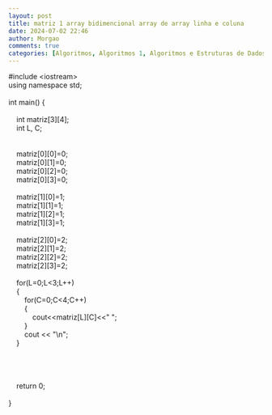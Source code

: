 ```yaml
---
layout: post
title: matriz 1 array bidimencional array de array linha e coluna
date: 2024-07-02 22:46
author: Morgao
comments: true
categories: [Algoritmos, Algoritmos 1, Algoritmos e Estruturas de Dados, beecrowd, Linguagem C, Programação]
---
```

#include &lt;iostream&gt;<br />
using namespace std;<br />
<br />
int main() {&nbsp;&nbsp; <br />
<br />
&nbsp;&nbsp;&nbsp; int matriz[3][4];<br />
&nbsp;&nbsp;&nbsp; int L, C;<br />
&nbsp;&nbsp;&nbsp; <br />
&nbsp;&nbsp;&nbsp; <br />
&nbsp;&nbsp;&nbsp; matriz[0][0]=0;<br />
&nbsp;&nbsp;&nbsp; matriz[0][1]=0;<br />
&nbsp;&nbsp;&nbsp; matriz[0][2]=0;<br />
&nbsp;&nbsp;&nbsp; matriz[0][3]=0;<br />
&nbsp;&nbsp;&nbsp; <br />
&nbsp;&nbsp;&nbsp; matriz[1][0]=1;<br />
&nbsp;&nbsp;&nbsp; matriz[1][1]=1;<br />
&nbsp;&nbsp;&nbsp; matriz[1][2]=1;<br />
&nbsp;&nbsp;&nbsp; matriz[1][3]=1;<br />
&nbsp;&nbsp;&nbsp; <br />
&nbsp;&nbsp;&nbsp; matriz[2][0]=2;<br />
&nbsp;&nbsp;&nbsp; matriz[2][1]=2;<br />
&nbsp;&nbsp;&nbsp; matriz[2][2]=2;<br />
&nbsp;&nbsp;&nbsp; matriz[2][3]=2;<br />
&nbsp;&nbsp;&nbsp; <br />
&nbsp;&nbsp;&nbsp; for(L=0;L&lt;3;L++)<br />
&nbsp;&nbsp;&nbsp; {<br />
&nbsp;&nbsp;&nbsp; &nbsp;&nbsp;&nbsp; for(C=0;C&lt;4;C++)<br />
&nbsp;&nbsp;&nbsp; &nbsp;&nbsp;&nbsp; {<br />
&nbsp;&nbsp;&nbsp; &nbsp;&nbsp;&nbsp; &nbsp;&nbsp;&nbsp; cout&lt;&lt;matriz[L][C]&lt;&lt;" ";<br />
&nbsp;&nbsp;&nbsp; &nbsp;&nbsp;&nbsp; }<br />
&nbsp;&nbsp;&nbsp; &nbsp;&nbsp;&nbsp; cout &lt;&lt; "\n";<br />
&nbsp;&nbsp;&nbsp; }<br />
&nbsp;&nbsp;&nbsp; <br />
&nbsp;&nbsp;&nbsp; <br />
<br />
&nbsp;&nbsp;&nbsp; <br />
&nbsp;&nbsp;&nbsp; return 0;<br />
<br />
}
